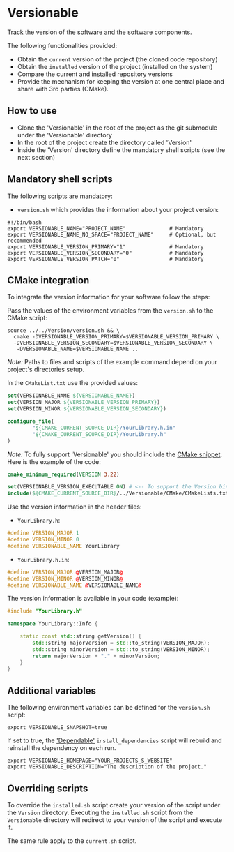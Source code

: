 # Versionable

Track the version of the software and the software components.

The following functionalities provided:

- Obtain the `current` version of the project (the cloned code repository)
- Obtain the `installed` version of the project (installed on the system)
- Compare the current and installed repository versions
- Provide the mechanism for keeping the version at one central place and share with 3rd parties (CMake).

## How to use

- Clone the 'Versionable' in the root of the project as the git submodule under the 'Versionable' directory
- In the root of the project create the directory called 'Version'
- Inside the 'Version' directory define the mandatory shell scripts (see the next section)

## Mandatory shell scripts

The following scripts are mandatory:

- `version.sh` which provides the information about your project version:

```shell
#!/bin/bash
export VERSIONABLE_NAME="PROJECT_NAME"              # Mandatory
export VERSIONABLE_NAME_NO_SPACE="PROJECT_NAME"     # Optional, but recommended
export VERSIONABLE_VERSION_PRIMARY="1"              # Mandatory
export VERSIONABLE_VERSION_SECONDARY="0"            # Mandatory
export VERSIONABLE_VERSION_PATCH="0"                # Mandatory
```

## CMake integration

To integrate the version information for your software follow the steps:

Pass the values of the environment variables from the `version.sh` to the CMake script:

```shell
source ../../Version/version.sh && \
  cmake -DVERSIONABLE_VERSION_PRIMARY=$VERSIONABLE_VERSION_PRIMARY \
  -DVERSIONABLE_VERSION_SECONDARY=$VERSIONABLE_VERSION_SECONDARY \
   -DVERSIONABLE_NAME=$VERSIONABLE_NAME ..
```

*Note:* Paths to files and scripts of the example command depend on your project's directories setup.

In the `CMakeList.txt` use the provided values:

```cmake
set(VERSIONABLE_NAME ${VERSIONABLE_NAME})
set(VERSION_MAJOR ${VERSIONABLE_VERSION_PRIMARY})
set(VERSION_MINOR ${VERSIONABLE_VERSION_SECONDARY})

configure_file(
        "${CMAKE_CURRENT_SOURCE_DIR}/YourLibrary.h.in"
        "${CMAKE_CURRENT_SOURCE_DIR}/YourLibrary.h"
)
```

*Note:* To fully support 'Versionable' you should include the [CMake snippet](CMake/CMakeLists.txt). Here is the example of the code: 

```cmake
cmake_minimum_required(VERSION 3.22)

set(VERSIONABLE_VERSION_EXECUTABLE ON) # <-- To support the Version binary which prints the version of the project
include(${CMAKE_CURRENT_SOURCE_DIR}/../Versionable/CMake/CMakeLists.txt)
```

Use the version information in the header files:

- `YourLibrary.h`:

```c++
#define VERSION_MAJOR 1
#define VERSION_MINOR 0
#define VERSIONABLE_NAME YourLibrary
```

- `YourLibrary.h.in`:

```c++
#define VERSION_MAJOR @VERSION_MAJOR@
#define VERSION_MINOR @VERSION_MINOR@
#define VERSIONABLE_NAME @VERSIONABLE_NAME@
```

The version information is available in your code (example):

```c++
#include "YourLibrary.h"

namespace YourLibrary::Info {

    static const std::string getVersion() {
        std::string majorVersion = std::to_string(VERSION_MAJOR);
        std::string minorVersion = std::to_string(VERSION_MINOR);
        return majorVersion + "." + minorVersion;
    }
}
```

## Additional variables

The following environment variables can be defined for the `version.sh` script:

```shell
export VERSIONABLE_SNAPSHOT=true
```

If set to true, the ['Dependable'](https://github.com/red-elf/Dependable) `install_dependencies` script will rebuild 
and reinstall the dependency on each run.

```shell
export VERSIONABLE_HOMEPAGE="YOUR_PROJECTS_S_WEBSITE"
export VERSIONABLE_DESCRIPTION="The description of the project."
```

## Overriding scripts

To override the `installed.sh` script create your version of the script under the `Version` directory.
Executing the `installed.sh` script from the `Versionable` directory will redirect to your version of the script
and execute it.

The same rule apply to the `current.sh` script.
